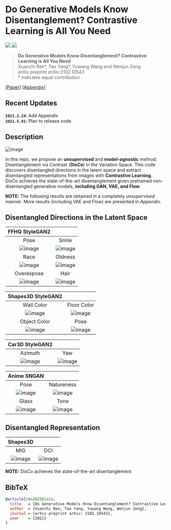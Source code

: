 # Do Generative Models Know Disentanglement? Contrastive Learning is All You Need

<a href="https://arxiv.org/abs/2102.10543"><img src="https://img.shields.io/badge/arXiv-2102.10543-b31b1b.svg"></a>
<a href="https://opensource.org/licenses/MIT"><img src="https://img.shields.io/badge/License-MIT-yellow.svg"></a>

> **Do Generative Models Know Disentanglement? Contrastive Learning is All You Need** <br>
> Xuanchi Ren*, Tao Yang*, Yuwang Wang and Wenjun Zeng <br>
> *arXiv preprint arXiv:2102.10543*<br>
> \* indicates equal contribution 
> 
[[Paper](https://arxiv.org/abs/2102.10543)]
[[Appendix](https://xuanchiren.com/pub/DisCo_appendix.pdf)]


## Recent Updates
**`2021.2.24`**: Add Appendix   
**`2021.5.01`**: Plan to release code.


## Description   
![image](./images/DisCo_overview_crop.png)

In this repo, we propose an **unsupervised** and **model-agnostic** method: Disentanglement via Contrast (**DisCo**) in the Variation Space.
This code discovers disentangled directions in the latent space and extract disentangled representations from images with **Contrastive Learning**.
DisCo achieves the state-of-the-art disentanglement given pretrained non-disentangled generative models, **including GAN, VAE, and Flow**.  


**NOTE:** The following results are obtained in a completely *unsupervised* manner. More results (including VAE and Flow) are presented in *Appendix*.

## Disentangled Directions in the Latent Space
| FFHQ StyleGAN2 |  |
| :---: | :---: |
| Pose | Smile |
| ![image](./images/FFHQ/FFHQ_pose.png) | ![image](./images/FFHQ/FFHQ_smile.png) |
| Race | Oldness |
| ![image](./images/FFHQ/FFHQ_color.png) | ![image](./images/FFHQ/FFHQ_old.png) |
| Overexpose | Hair |
| ![image](./images/FFHQ/FFHQ_over.png) | ![image](./images/FFHQ/FFHQ_hair.png) |

| Shapes3D StyleGAN2 |  |
| :---: | :---: |
| Wall Color | Floor Color |
| ![image](./images/shape3d/style_shape_back.png) | ![image](./images/shape3d/style_shape_floor.png) |
| Object Color | Pose |
| ![image](./images/shape3d/style_shape_object.png) | ![image](./images/shape3d/style_shape_pose.png) |

| Car3D StyleGAN2 | |
| :---: | :---: |
| Azimuth | Yaw |
| ![image](./images/car3d/style_car_azi.png) | ![image](./images/car3d/style_car_yaw.png) |

| Anime SNGAN | |
| :---: | :---: |
| Pose | Natureness |
| ![image](./images/Anime/SN_Aime_appendix_pose.png) | ![image](./images/Anime/SN_Aime_appendix_nature.png) |
| Glass | Tone |
| ![image](./images/Anime/SN_Aime_appendix_glass.png) | ![image](./images/Anime/SN_Aime_appendix_hair.png) |

## Disentangled Representation
| Shapes3D | |
| :---: | :---: |
| MIG | DCI |
| ![image](./images/distribution_mig.png) | ![image](./images/distribution.png) |

**NOTE:** DisCo achieves the state-of-the-art disentanglement


## BibTeX

```bibtex
@article{ren2021DisCo,
  title   = {Do Generative Models Know Disentanglement? Contrastive Learning is All You Need},
  author  = {Xuanchi Ren, Tao Yang, Yuwang Wang, Wenjun Zeng},
  journal = {arXiv preprint arXiv: 2102.10543},
  year    = {2021}
}
```

